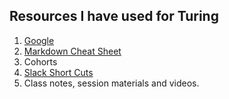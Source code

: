 ## Resources I have used for Turing
1. [Google](www.google.com)
2. [Markdown Cheat Sheet](https://www.markdownguide.org/cheat-sheet/)
3. Cohorts
4. [Slack Short Cuts](https://slack.com/help/articles/201374536-Slack-keyboard-shortcuts)
5. Class notes, session materials and videos.  
